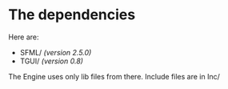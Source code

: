 # The dependencies
Here are:
* SFML/ _(version 2.5.0)_
* TGUI/ _(version 0.8)_

The Engine uses only lib files from there. Include files are in Inc/